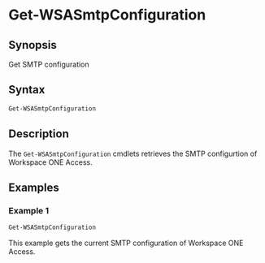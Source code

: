 # Get-WSASmtpConfiguration

## Synopsis

Get SMTP configuration

## Syntax

```powershell
Get-WSASmtpConfiguration
```

## Description

The `Get-WSASmtpConfiguration` cmdlets retrieves the SMTP configurtion of Workspace ONE Access.

## Examples

### Example 1

```powershell
Get-WSASmtpConfiguration
```

This example gets the current SMTP configuration of Workspace ONE Access.
